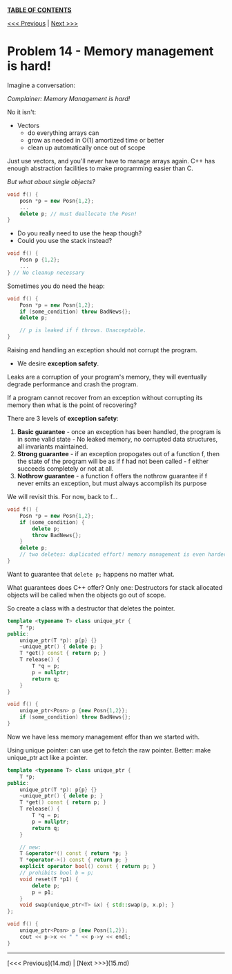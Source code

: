 [**TABLE OF CONTENTS**](toc.md)

[<<< Previous](13.md)   \|   [Next >>>](15.md)

Problem 14 - Memory management is hard!
=======================================
Imagine a conversation:

*Complainer: Memory Management is hard!*

No it isn't:
- Vectors 
	- do everything arrays can
	- grow as needed in O(1) amortized time or better
	- clean up automatically once out of scope

Just use vectors, and you'll never have to manage arrays again.
C++ has enough abstraction facilities to make programming easier than C.

*But what about single objects?*

```c++
void f() {
	posn *p = new Posn{1,2};
	...
	delete p; // must deallocate the Posn!
}
```
- Do you really need to use the heap though?
- Could you use the stack instead?
```c++
void f() {
	Posn p {1,2};
	...
} // No cleanup necessary
```

Sometimes you do need the heap:
```c++
void f() {
	Posn *p = new Posn{1,2};
	if (some_condition) throw BadNews{};
	delete p;

	// p is leaked if f throws. Unacceptable.
}
```

Raising and handling an exception should not corrupt the program.
- We desire __exception safety__.

Leaks are a corruption of your program's memory, they will eventually degrade performance and crash the program.

If a program cannot recover from an exception without corrupting its memory then what is the point of recovering?

There are 3 levels of __exception safety__:
1. __Basic guarantee__ - once an exception has been handled, the program is in some valid state - No leaked memory, no corrupted data structures, all invariants maintained.
2. __Strong guarantee__ - if an exception propogates out of a function f, then the state of the program will be as if f had not been called - f either succeeds completely or not at all.
3. __Nothrow guarantee__ - a function f offers the nothrow guarantee if f never emits an exception, but must always accomplish its purpose

We will revisit this. For now, back to f...

```c++
void f() {
	Posn *p = new Posn{1,2};
	if (some_condition) {
		delete p;
		throw BadNews{};
	}
	delete p;
	// two deletes: duplicated effort! memory management is even harder!
}
```

Want to guarantee that `delete p;` happens no matter what.

What guarantees does C++ offer? Only one: Destructors for stack allocated objects will be called when the objects go out of scope.

So create a class with a destructor that deletes the pointer.

```c++
template <typename T> class unique_ptr {
	T *p;
public:
	unique_ptr(T *p): p{p} {}
	~unique_ptr() { delete p; }
	T *get() const { return p; }
	T release() { 
		T *q = p;
		p = nullptr;
		return q;
	}
}

void f() {
	unique_ptr<Posn> p {new Posn{1,2}};
	if (some_condition) throw BadNews{};
}
```
Now we have less memory management effor than we started with.

Using unique pointer: can use get to fetch the raw pointer.
Better: make unique_ptr act like a pointer.
```c++
template <typename T> class unique_ptr {
	T *p;
public:
	unique_ptr(T *p): p{p} {}
	~unique_ptr() { delete p; }
	T *get() const { return p; }
	T release() { 
		T *q = p;
		p = nullptr;
		return q;
	}

	// new:
	T &operator*() const { return *p; }
	T *operator->() const { return p; }
	explicit operator bool() const { return p; }
	// prohibits bool b = p;
	void reset(T *p1) {
		delete p;
		p = p1;
	}
	void swap(unique_ptr<T> &x) { std::swap(p, x.p); }
};

void f() {
	unique_ptr<Posn> p {new Posn{1,2}};
	cout << p->x << " " << p->y << endl;
}
```

<hr>
[<<< Previous](14.md)   |   [Next >>>](15.md)